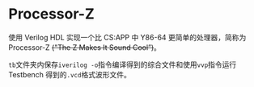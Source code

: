 # Processor-Z
使用 Verilog HDL 实现一个比 CS:APP 中 Y86-64 更简单的处理器，简称为 Processor-Z ~~("The Z Makes It Sound Cool”)~~。


`tb`文件夹内保存`iverilog -o`指令编译得到的综合文件和使用`vvp`指令运行 Testbench 得到的`.vcd`格式波形文件。
